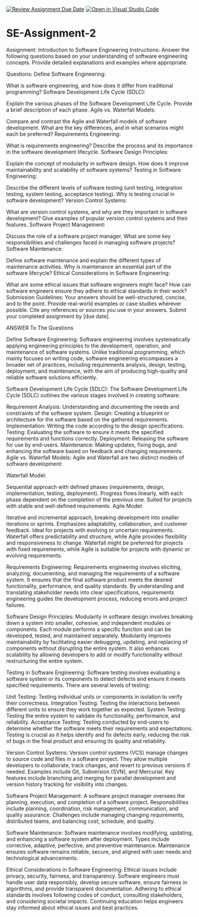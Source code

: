 [![Review Assignment Due Date](https://classroom.github.com/assets/deadline-readme-button-24ddc0f5d75046c5622901739e7c5dd533143b0c8e959d652212380cedb1ea36.svg)](https://classroom.github.com/a/-ucQIGTc)
[![Open in Visual Studio Code](https://classroom.github.com/assets/open-in-vscode-718a45dd9cf7e7f842a935f5ebbe5719a5e09af4491e668f4dbf3b35d5cca122.svg)](https://classroom.github.com/online_ide?assignment_repo_id=15236886&assignment_repo_type=AssignmentRepo)
# SE-Assignment-2
Assignment: Introduction to Software Engineering
Instructions:
Answer the following questions based on your understanding of software engineering concepts. Provide detailed explanations and examples where appropriate.

Questions:
Define Software Engineering:


What is software engineering, and how does it differ from traditional programming?
Software Development Life Cycle (SDLC):

Explain the various phases of the Software Development Life Cycle. Provide a brief description of each phase.
Agile vs. Waterfall Models:

Compare and contrast the Agile and Waterfall models of software development. What are the key differences, and in what scenarios might each be preferred?
Requirements Engineering:

What is requirements engineering? Describe the process and its importance in the software development lifecycle.
Software Design Principles:

Explain the concept of modularity in software design. How does it improve maintainability and scalability of software systems?
Testing in Software Engineering:

Describe the different levels of software testing (unit testing, integration testing, system testing, acceptance testing). Why is testing crucial in software development?
Version Control Systems:

What are version control systems, and why are they important in software development? Give examples of popular version control systems and their features.
Software Project Management:

Discuss the role of a software project manager. What are some key responsibilities and challenges faced in managing software projects?
Software Maintenance:

Define software maintenance and explain the different types of maintenance activities. Why is maintenance an essential part of the software lifecycle?
Ethical Considerations in Software Engineering:

What are some ethical issues that software engineers might face? How can software engineers ensure they adhere to ethical standards in their work?
Submission Guidelines:
Your answers should be well-structured, concise, and to the point.
Provide real-world examples or case studies wherever possible.
Cite any references or sources you use in your answers.
Submit your completed assignment by [due date].


ANSWER To The Questions

Define Software Engineering:
Software engineering involves systematically applying engineering principles to the development, operation, and maintenance of software systems. Unlike traditional programming, which mainly focuses on writing code, software engineering encompasses a broader set of practices, including requirements analysis, design, testing, deployment, and maintenance, with the aim of producing high-quality and reliable software solutions efficiently.

Software Development Life Cycle (SDLC):
The Software Development Life Cycle (SDLC) outlines the various stages involved in creating software:

Requirement Analysis: Understanding and documenting the needs and constraints of the software system.
Design: Creating a blueprint or architecture for the software based on the gathered requirements.
Implementation: Writing the code according to the design specifications.
Testing: Evaluating the software to ensure it meets the specified requirements and functions correctly.
Deployment: Releasing the software for use by end-users.
Maintenance: Making updates, fixing bugs, and enhancing the software based on feedback and changing requirements.
Agile vs. Waterfall Models:
Agile and Waterfall are two distinct models of software development:

Waterfall Model:

Sequential approach with defined phases (requirements, design, implementation, testing, deployment).
Progress flows linearly, with each phase dependent on the completion of the previous one.
Suited for projects with stable and well-defined requirements.
Agile Model:

Iterative and incremental approach, breaking development into smaller iterations or sprints.
Emphasizes adaptability, collaboration, and customer feedback.
Ideal for projects with evolving or uncertain requirements.
Waterfall offers predictability and structure, while Agile provides flexibility and responsiveness to change. Waterfall might be preferred for projects with fixed requirements, while Agile is suitable for projects with dynamic or evolving requirements.

Requirements Engineering:
Requirements engineering involves eliciting, analyzing, documenting, and managing the requirements of a software system. It ensures that the final software product meets the desired functionality, performance, and quality standards. By understanding and translating stakeholder needs into clear specifications, requirements engineering guides the development process, reducing errors and project failures.

Software Design Principles:
Modularity in software design involves breaking down a system into smaller, cohesive, and independent modules or components. Each module performs a specific function and can be developed, tested, and maintained separately. Modularity improves maintainability by facilitating easier debugging, updating, and replacing of components without disrupting the entire system. It also enhances scalability by allowing developers to add or modify functionality without restructuring the entire system.

Testing in Software Engineering:
Software testing involves evaluating a software system or its components to detect defects and ensure it meets specified requirements. There are several levels of testing:

Unit Testing: Testing individual units or components in isolation to verify their correctness.
Integration Testing: Testing the interactions between different units to ensure they work together as expected.
System Testing: Testing the entire system to validate its functionality, performance, and reliability.
Acceptance Testing: Testing conducted by end-users to determine whether the software meets their requirements and expectations.
Testing is crucial as it helps identify and fix defects early, reducing the risk of bugs in the final product and ensuring its quality and reliability.

Version Control Systems:
Version control systems (VCS) manage changes to source code and files in a software project. They allow multiple developers to collaborate, track changes, and revert to previous versions if needed. Examples include Git, Subversion (SVN), and Mercurial. Key features include branching and merging for parallel development and version history tracking for visibility into changes.

Software Project Management:
A software project manager oversees the planning, execution, and completion of a software project. Responsibilities include planning, coordination, risk management, communication, and quality assurance. Challenges include managing changing requirements, distributed teams, and balancing cost, schedule, and quality.

Software Maintenance:
Software maintenance involves modifying, updating, and enhancing a software system after deployment. Types include corrective, adaptive, perfective, and preventive maintenance. Maintenance ensures software remains reliable, secure, and aligned with user needs and technological advancements.

Ethical Considerations in Software Engineering:
Ethical issues include privacy, security, fairness, and transparency. Software engineers must handle user data responsibly, develop secure software, ensure fairness in algorithms, and provide transparent documentation. Adhering to ethical standards involves following codes of conduct, consulting stakeholders, and considering societal impacts. Continuing education helps engineers stay informed about ethical issues and best practices.

